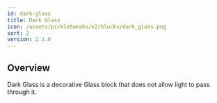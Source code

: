 ```yaml
---
id: dark-glass
title: Dark Glass
icon: /assets/pickletweaks/v2/blocks/dark_glass.png
sort: 2
version: 2.1.0
---
```


## Overview

Dark Glass is a decorative Glass block that does not allow light to pass through it.
